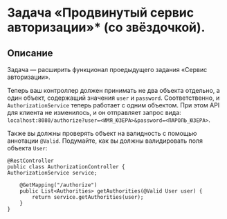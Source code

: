 # Задача «Продвинутый сервис авторизации»* (со звёздочкой).
## Описание
Задача — расширить функционал проедыдущего задания «Сервис авторизации».

Теперь ваш контроллер должен принимать не два объекта отдельно, а один объект, содержащий значения `user` и `password`. Соответственно, и `AuthorizationService` теперь работает с одним объектом. При этом API для клиента не изменилось, и он отправляет запрос вида: `localhost:8080/authorize?user=<ИМЯ_ЮЗЕРА>&password=<ПАРОЛЬ_ЮЗЕРА>`.

Также вы должны проверять объект на валидность с помощью аннотации `@Valid`. Подумайте, как вы должны валидировать поля объекта `User`:
```
@RestController
public class AuthorizationController {
AuthorizationService service;

    @GetMapping("/authorize")
    public List<Authorities> getAuthorities(@Valid User user) {
        return service.getAuthorities(user);
    }
}
```